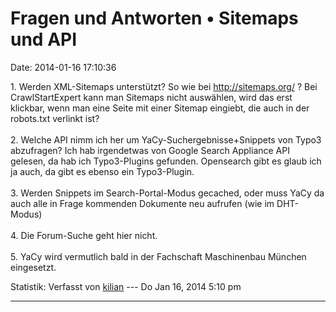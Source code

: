 Fragen und Antworten • Sitemaps und API
=======================================

Date: 2014-01-16 17:10:36

1\. Werden XML-Sitemaps unterstützt? So wie bei <http://sitemaps.org/> ?
Bei CrawlStartExpert kann man Sitemaps nicht auswählen, wird das erst
klickbar, wenn man eine Seite mit einer Sitemap eingiebt, die auch in
der robots.txt verlinkt ist?\
\
2. Welche API nimm ich her um YaCy-Suchergebnisse+Snippets von Typo3
abzufragen? Ich hab irgendetwas von Google Search Appliance API gelesen,
da hab ich Typo3-Plugins gefunden. Opensearch gibt es glaub ich ja auch,
da gibt es ebenso ein Typo3-Plugin.\
\
3. Werden Snippets im Search-Portal-Modus gecached, oder muss YaCy da
auch alle in Frage kommenden Dokumente neu aufrufen (wie im DHT-Modus)\
\
4. Die Forum-Suche geht hier nicht.\
\
5. YaCy wird vermutlich bald in der Fachschaft Maschinenbau München
eingesetzt.

Statistik: Verfasst von
[kilian](http://forum.yacy-websuche.de/memberlist.php?mode=viewprofile&u=674)
--- Do Jan 16, 2014 5:10 pm

------------------------------------------------------------------------
